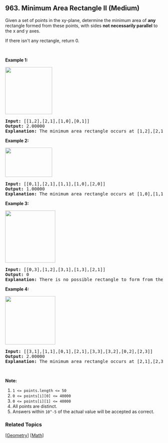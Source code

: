<!--|This file generated by command(leetcode description); DO NOT EDIT.    |-->
<!--+----------------------------------------------------------------------+-->
<!--|@author    Openset <openset.wang@gmail.com>                           |-->
<!--|@link      https://github.com/openset                                 |-->
<!--|@home      https://github.com/openset/leetcode                        |-->
<!--+----------------------------------------------------------------------+-->

## 963. Minimum Area Rectangle II (Medium)

<p>Given a set of points in the xy-plane, determine the minimum area of <strong>any</strong> rectangle formed from these points, with sides <strong>not necessarily parallel</strong> to the x and y axes.</p>

<p>If there isn&#39;t any rectangle, return 0.</p>

<p>&nbsp;</p>

<p><strong>Example 1:</strong></p>

<p><img alt="" src="https://assets.leetcode.com/uploads/2018/12/21/1a.png" style="width: 150px; height: 151px;" /></p>

<pre>
<strong>Input: </strong><span id="example-input-1-1">[[1,2],[2,1],[1,0],[0,1]]</span>
<strong>Output: </strong><span id="example-output-1">2.00000
<strong>Explanation:</strong> </span><span>The minimum area rectangle occurs at [1,2],[2,1],[1,0],[0,1], with an area of 2.</span>
</pre>

<div>
<p><strong>Example 2:</strong></p>

<p><img alt="" src="https://assets.leetcode.com/uploads/2018/12/22/2.png" style="width: 150px; height: 94px;" /></p>

<pre>
<strong>Input: </strong><span id="example-input-2-1">[[0,1],[2,1],[1,1],[1,0],[2,0]]</span>
<strong>Output: </strong><span id="example-output-2">1.00000
</span><strong>Explanation:</strong> The minimum area rectangle occurs at [1,0],[1,1],[2,1],[2,0], with an area of 1.
</pre>

<div>
<p><strong>Example 3:</strong></p>

<p><img alt="" src="https://assets.leetcode.com/uploads/2018/12/22/3.png" style="width: 160px; height: 167px;" /></p>

<pre>
<strong>Input: </strong><span id="example-input-3-1">[[0,3],[1,2],[3,1],[1,3],[2,1]]</span>
<strong>Output: </strong><span id="example-output-3">0
</span><span><strong>Explanation:</strong> There is no possible rectangle to form from these points.</span>
</pre>

<div>
<p><strong>Example 4:</strong></p>

<p><img alt="" src="https://assets.leetcode.com/uploads/2018/12/21/4c.png" style="width: 160px; height: 155px;" /></p>

<pre>
<strong>Input: </strong><span id="example-input-4-1">[[3,1],[1,1],[0,1],[2,1],[3,3],[3,2],[0,2],[2,3]]</span>
<strong>Output: </strong><span id="example-output-4">2.00000
</span><span><strong>Explanation:</strong> The minimum area rectangle occurs at [2,1],[2,3],[3,3],[3,1], with an area of 2.</span>
</pre>
</div>

<p>&nbsp;</p>
</div>
</div>

<p><strong>Note:</strong></p>

<ol>
	<li><code>1 &lt;= points.length &lt;= 50</code></li>
	<li><code>0 &lt;=&nbsp;points[i][0] &lt;=&nbsp;40000</code></li>
	<li><code>0 &lt;=&nbsp;points[i][1] &lt;=&nbsp;40000</code></li>
	<li>All points are distinct.</li>
	<li>Answers within <code>10^-5</code> of the actual value will be accepted as correct.</li>
</ol>


### Related Topics
[[Geometry](https://github.com/openset/leetcode/tree/master/tag/geometry/README.md)] [[Math](https://github.com/openset/leetcode/tree/master/tag/math/README.md)] 